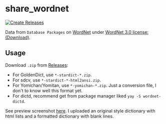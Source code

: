 # share_wordnet

[![Create Releases](https://github.com/scillidan/share_wordnet/actions/workflows/releases.yml/badge.svg)](https://github.com/scillidan/share_wordnet/actions/workflows/releases.yml)

Data from `Database Packages` on [WordNet](https://wordnet.princeton.edu/download) under [WordNet 3.0 license: (Download)](https://wordnet.princeton.edu/license-and-commercial-use).

## Usage

Download `.zip` from [Releases](https://github.com/scillidan/share_wordnet/releases):
- For GoldenDict, use `*-stardict-*.zip`.
- For sdcv, use `*-stardict-*-html2ansi.zip`.
- For Yomichan/Yomitan, use `*-yomichan-*.zip`. Just a conversion file, I don't to know well this format yet.
- For dictd, recommend get from package manager liked `yay -S wordnet-dictd`.

See preview screenshot [here](asset/). I uploaded an original style dictionary with html lists and a formatted dictionary with blank lines.
